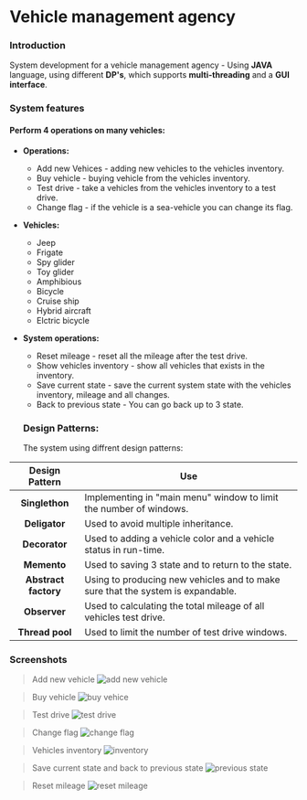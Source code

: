 # Vehicle management agency

### Introduction
System development for a vehicle management agency - Using **JAVA** language, using different **DP's**, which supports **multi-threading** and a **GUI interface**.

### System features
#### Perform 4 operations on many vehicles:
+ **Operations:**
  * Add new Vehices - adding new vehicles to the vehicles inventory.
  * Buy vehicle - buying vehicle from  the vehicles inventory.
  * Test drive - take a vehicles from the vehicles inventory to a test drive.
  * Change flag - if the vehicle is a sea-vehicle you can change its flag.
+ **Vehicles:**
  * Jeep
  * Frigate
  * Spy glider
  * Toy glider
  * Amphibious
  * Bicycle
  * Cruise ship
  * Hybrid aircraft
  * Elctric bicycle
+ **System operations:**
  * Reset mileage - reset all the mileage after the test drive.
  * Show vehicles inventory - show all vehicles that exists in the inventory.
  * Save current state - save the current system state with the vehicles inventory, mileage and all changes.
  * Back to previous state - You can go back up to 3 state.
  
  ### Design Patterns:
  The system using diffrent design patterns:
  
|Design Pattern  | Use |
| :-------------: | ------------- |
| **Singlethon**  | Implementing in "main menu" window to limit the number of windows.  |
| **Deligator**  | Used to avoid multiple inheritance.   |
| **Decorator** | Used to adding a vehicle color and a vehicle status in run-time. |
| **Memento** | Used to saving 3 state and to return to the state. |
| **Abstract factory** | Using to producing new vehicles and to make sure that the system is expandable. |
| **Observer**| Used to calculating the total mileage of all vehicles test drive. |
| **Thread pool**| Used to limit the number of test drive windows. |

### Screenshots

> Add new vehicle
![add new vehicle](https://user-images.githubusercontent.com/33378368/45181694-d3b31e00-b227-11e8-9a2b-38d16c37c480.gif)

> Buy vehicle 
![buy vehice](https://user-images.githubusercontent.com/33378368/45181788-1d9c0400-b228-11e8-8384-750511f4137a.gif)

> Test drive 
![test drive](https://user-images.githubusercontent.com/33378368/45181816-30163d80-b228-11e8-8db2-a3f4b9aeef90.gif)

> Change flag 
![change flag](https://user-images.githubusercontent.com/33378368/45181811-2f7da700-b228-11e8-960c-a682acf22f8b.gif)

> Vehicles inventory
![inventory](https://user-images.githubusercontent.com/33378368/45181812-2f7da700-b228-11e8-8f4b-31dcbadcdb7e.gif)

> Save current state and back to previous state
![previous state](https://user-images.githubusercontent.com/33378368/45181813-2f7da700-b228-11e8-84ce-50dff08cd80e.gif)

> Reset mileage
![reset mileage](https://user-images.githubusercontent.com/33378368/45181815-30163d80-b228-11e8-9144-81c38043b907.gif)



  
  


